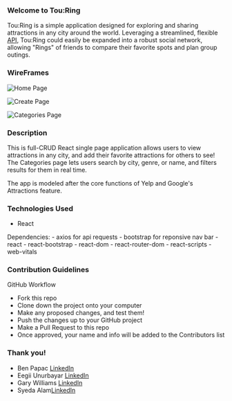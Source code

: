 ### Welcome to Tou:Ring
Tou:Ring is a simple application designed for exploring and sharing attractions in any city around the world. Leveraging a streamlined, flexible [API](https://project3-attractions.herokuapp.com/attractions), Tou:Ring could easily be expanded into a robust social network, allowing "Rings" of friends to compare their favorite spots and plan group outings.


### WireFrames
![Home Page](https://user-images.githubusercontent.com/88164567/137159262-f08c44a6-cf75-4a79-8896-b4735959c2a5.jpeg)

![Create Page](https://user-images.githubusercontent.com/88164567/137159130-86d758fa-954e-48a8-9a2d-5933f431ca90.jpeg)

![Categories Page](https://user-images.githubusercontent.com/88164567/137159211-a61c1362-24c7-430f-a534-f925da75c4b2.jpeg)

### Description
This is full-CRUD React single page application allows users to view attractions in any city, and add their favorite attractions for others to see! The Categories page lets users search by city, genre, or name, and filters results for them in real time.

The app is modeled after the core functions of Yelp and Google's Attractions feature.
### Technologies Used
- React

Dependencies:
    - axios for api requests
    - bootstrap for reponsive nav bar
    - react
    - react-bootstrap
    - react-dom
    - react-router-dom
    - react-scripts
    - web-vitals
    
### Contribution Guidelines

GitHub Workflow
- Fork this repo
- Clone down the project onto your computer
- Make any proposed changes, and test them!
- Push the changes up to your GitHub project
- Make a Pull Request to this repo
- Once approved, your name and info will be added to the Contributors list 
### Thank you!
- Ben Papac [LinkedIn](https://www.linkedin.com/in/benpapac/)
- Eegii Unurbayar [LinkedIn](https://www.linkedin.com/in/enkhtsetseg-unurbayar-014176130/)
- Gary Williams [LinkedIn](www.linkedin.com/in/gary-williams-sum)
- Syeda Alam[LinkedIn](https://www.linkedin.com/in/syedahalam/)